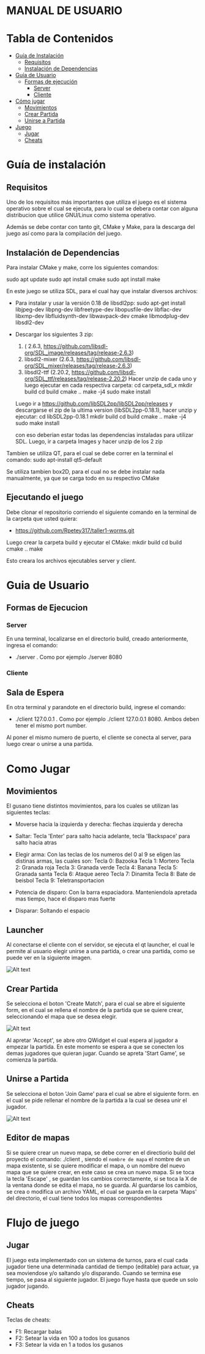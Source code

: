 # MANUAL DE USUARIO

# Tabla de Contenidos

- [Guía de Instalación](#guia-de-instalación)
    - [Requisitos](#requisitos)
    - [Instalación de Dependencias](#instalación-de-dependecias)
- [Guía de Usuario](#guía-de-usuario)
    - [Formas de ejecución](#formas-de-ejecucción)
        - [Server](#server)
        - [Cliente](#cliente)
- [Cómo jugar](#cómo-jugar)
    - [Movimientos](#movimientos)
    - [Crear Partida](#crear-partida)
    - [Unirse a Partida](#unirse-a-partida)
- [Juego](#flujo-de-juego)
    - [Jugar](#jugar)
    - [Cheats](#cheats)



# Guía de instalación

## Requisitos

Uno de los requisitos más importantes que utiliza el juego es el sistema operativo sobre el cual se ejecuta, para lo cual se debera contar con alguna distribucion que utilice GNU/Linux como sistema operativo.

Además se debe contar con tanto git, CMake y Make, para la descarga del juego así como para la compilación del juego.

## Instalación de Dependencias

Para instalar CMake y make, corre los siguientes comandos:

sudo apt update
sudo apt install cmake
sudo apt install make


En este juego se utiliza SDL, para el cual hay que instalar diversos archivos:

- Para instalar y usar la versión 0.18 de libsdl2pp:
    sudo apt-get install libjpeg-dev libpng-dev libfreetype-dev libopusfile-dev libflac-dev libxmp-dev libfluidsynth-dev libwavpack-dev cmake libmodplug-dev libsdl2-dev

- Descargar los siguientes 3 zip:
    1) ( 2.6.3, https://github.com/libsdl-org/SDL_image/releases/tag/release-2.6.3)
    2) libsdl2-mixer (2.6.3, https://github.com/libsdl-org/SDL_mixer/releases/tag/release-2.6.3)
    3) libsdl2-ttf (2.20.2, https://github.com/libsdl-org/SDL_ttf/releases/tag/release-2.20.2)
  Hacer unzip de cada uno y luego ejecutar en cada respectiva carpeta:
    cd carpeta_sdl_x
    mkdir build
    cd build
    cmake ..
    make -j4
    sudo make install
  
  Luego ir a https://github.com/libSDL2pp/libSDL2pp/releases y descargarse el zip de la ultima version (libSDL2pp-0.18.1), hacer unzip y ejecutar:
    cd libSDL2pp-0.18.1
    mkdir build
    cd build
    cmake ..
    make -j4
    sudo make install

  con eso deberian estar todas las dependencias instaladas para utilizar SDL. Luego, ir a carpeta Images y hacer unzip de los 2 zip

Tambien se utiliza QT, para el cual se debe correr en la terminal el comando:
    sudo apt-install qt5-default

Se utiliza tambien box2D, para el cual no se debe instalar nada manualmente, ya que se carga todo en su respectivo CMake

## Ejecutando el juego

Debe clonar el repositorio corriendo el siguiente comando en la terminal de la carpeta que usted quiera:

- https://github.com/Rpetey317/taller1-worms.git

Luego crear la carpeta build y ejecutar el CMake:
    mkdir build
    cd build
    cmake ..
    make

Esto creara los archivos ejecutables server y client.

# Guia de Usuario

## Formas de Ejecucion

### Server

En una terminal, localizarse en el directorio build, creado anteriormente, ingresa el comando:

- ./server <port number> . Como por ejemplo ./server 8080

### Cliente

## Sala de Espera

En otra terminal y parandote en el directorio build, ingrese el comando:

- ./client 127.0.0.1 <port number>. Como por ejemplo ./client 127.0.0.1 8080. Ambos deben tener el mismo port number.

Al poner el mismo numero de puerto, el cliente se conecta al server, para luego crear o unirse a una partida.

# Como Jugar

## Movimientos

El gusano tiene distintos movimientos, para los cuales se utilizan las siguientes teclas:

- Moverse hacia la izquierda y derecha: flechas izquierda y derecha
- Saltar: Tecla 'Enter' para salto hacia adelante, tecla 'Backspace' para salto hacia atras
- Elegir arma: Con las teclas de los numeros del 0 al 9 se eligen las distinas armas, las cuales son:
    Tecla 0: Bazooka
    Tecla 1: Mortero
    Tecla 2: Granada roja
    Tecla 3: Granada verde
    Tecla 4: Banana
    Tecla 5: Granada santa
    Tecla 6: Ataque aereo
    Tecla 7: Dinamita
    Tecla 8: Bate de beisbol
    Tecla 9: Teletransportacion

- Potencia de disparo: Con la barra espaciadora. Manteniendola apretada mas tiempo, hace el disparo mas fuerte
- Disparar: Soltando el espacio


## Launcher

Al conectarse el cliente con el servidor, se ejecuta el qt launcher, el cual le permite al usuario elegir unirse a una partida, 
o crear una partida, como se puede ver en la siguiente imagen.

![Alt text](launcher.png)

## Crear Partida

Se selecciona el boton 'Create Match', para el cual se abre el siguiente form, en el cual se rellena el nombre de la partida
que se quiere crear, seleccionando el mapa que se desea elegir.

![Alt text](createMatch.png)

Al apretar 'Accept', se abre otro QWidget el cual espera al jugador a empezar la partida. En este momento se espera a que se
conecten los demas jugadores que quieran jugar. Cuando se apreta 'Start Game', se comienza la partida.

## Unirse a Partida

Se selecciona el boton 'Join Game' para el cual se abre el siguiente form. en el cual se pide rellenar el nombre de la partida
a la cual se desea unir el jugador.

![Alt text](joinGame.png)

## Editor de mapas

Si se quiere crear un nuevo mapa, se debe correr en el directiorio build del proyecto el comando:
./client <nombre de mapa> , siendo el `nombre de mapa` el nombre de un mapa existente, si se quiere modificar el mapa, o un
nombre del nuevo mapa que se quiere crear, en este caso se crea un nuevo mapa. Si se toca la tecla 'Escape' , se guardan los
cambios correctamente, si se toca la X de la ventana donde se edita el mapa, no se guarda. Al guardarse los cambios, se crea o 
modifica un archivo YAML, el cual se guarda en la carpeta 'Maps' del directorio, el cual tiene todos los mapas correspondientes

# Flujo de juego


## Jugar

El juego esta implementado con un sistema de turnos, para el cual cada jugador tiene una determinada cantidad de tiempo (editable)
para actuar, ya sea moviendose y/o saltando y/o disparando. Cuando se termina ese tiempo, se pasa al siguiente jugador.
El juego fluye hasta que quede un solo jugador jugando.

## Cheats

Teclas de cheats:

- F1: Recargar balas
- F2: Setear la vida en 100 a todos los gusanos
- F3: Setear la vida en 1 a todos los gusanos
